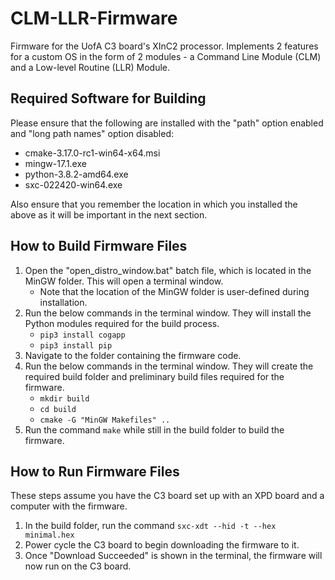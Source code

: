 # CLM-LLR-Firmware
Firmware for the UofA C3 board's XInC2 processor. Implements 2 features for a custom OS in the form of 2 modules - a Command Line Module (CLM) and a Low-level Routine (LLR) Module.

## Required Software for Building
Please ensure that the following are installed with the "path" option enabled and "long path names" option disabled:
- cmake-3.17.0-rc1-win64-x64.msi
- mingw-17.1.exe
- python-3.8.2-amd64.exe
- sxc-022420-win64.exe

Also ensure that you remember the location in which you installed the above as it will be important in the next section.

## How to Build Firmware Files
1. Open the "open_distro_window.bat" batch file, which is located in the MinGW folder. This will open a terminal window.
   * Note that the location of the MinGW folder is user-defined during installation.
2. Run the below commands in the terminal window. They will install the Python modules required for the build process.
   * ```pip3 install cogapp```
   * ```pip3 install pip```
3. Navigate to the folder containing the firmware code.
4. Run the below commands in the terminal window. They will create the required build folder and preliminary build files required for the firmware.
   * ```mkdir build```
   * ```cd build```
   * ```cmake -G "MinGW Makefiles" ..```
5. Run the command ```make``` while still in the build folder to build the firmware.

## How to Run Firmware Files
These steps assume you have the C3 board set up with an XPD board and a computer with the firmware.
1. In the build folder, run the command ```sxc-xdt --hid -t --hex minimal.hex```
2. Power cycle the C3 board to begin downloading the firmware to it.
3. Once "Download Succeeded" is shown in the terminal, the firmware will now run on the C3 board.
